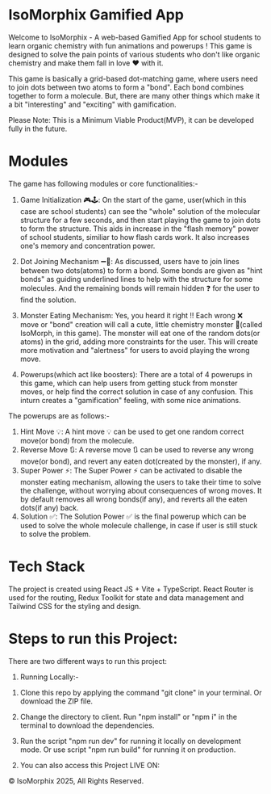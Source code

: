 # IsoMorphix Gamified App

Welcome to IsoMorphix - A web-based Gamified App for school students to learn organic chemistry with fun animations and powerups ! This game is designed to solve the pain points of various students who don't like organic chemistry and make them fall in love ❤️ with it. 

This game is basically a grid-based dot-matching game, where users need to join dots between two atoms to form a "bond". Each bond combines together to form a molecule. But, there are many other things which make it a bit "interesting" and "exciting" with gamification.

Please Note: This is a Minimum Viable Product(MVP), it can be developed fully in the future.

# Modules

The game has following modules or core functionalities:-

1) Game Initialization 🎮🕹️: On the start of the game, user(which in this case are school students) can see the "whole" solution of the molecular structure for a few seconds, and then start playing the game to join dots to form the structure. This aids in increase in the "flash memory" power of school students, similiar to how flash cards work. It also increases one's memory and concentration power.

2) Dot Joining Mechanism ➖🔲: As discussed, users have to join lines between two dots(atoms) to form a bond. Some bonds are given as "hint bonds" as guiding underlined lines to help with the structure for some molecules. And the remaining bonds will remain hidden ❓ for the user to find the solution.

3) Monster Eating Mechanism: Yes, you heard it right !! Each wrong ❌ move or "bond" creation will call a cute, little chemistry monster 👾(called IsoMorph, in this game). The monster will eat one of the random dots(or atoms) in the grid, adding more constraints for the user. This will create more motivation and "alertness" for users to avoid playing the wrong move. 

4) Powerups(which act like boosters): There are a total of 4 powerups in this game, which can help users from getting stuck from monster moves, or help find the correct solution in case of any confusion. This inturn creates a "gamification" feeling, with some nice animations.

The powerups are as follows:-

1. Hint Move 💡: A hint move 💡 can be used to get one random correct move(or bond) from the molecule.
2. Reverse Move 🔃: A reverse move 🔃 can be used to reverse any wrong move(or bond), and revert any eaten dot(created by the monster), if any.
3. Super Power ⚡: The Super Power ⚡ can be activated to disable the monster eating mechanism, allowing the users to take their time to solve the challenge, without worrying about consequences of wrong moves. It by default removes all wrong bonds(if any), and reverts all the eaten dots(if any) back.
4. Solution ✅: The Solution Power ✅ is the final powerup which can be used to solve the whole molecule challenge, in case if user is still stuck to solve the problem.

# Tech Stack

The project is created using React JS + Vite + TypeScript. React Router is used for the routing, Redux Toolkit for state and data management and Tailwind CSS for the styling and design.

# Steps to run this Project:

There are two different ways to run this project: 

1) Running Locally:-

1. Clone this repo by applying the command "git clone" in your terminal. Or download the ZIP file.

2. Change the directory to client. Run "npm install" or "npm i" in the terminal to download the dependencies.

3. Run the script "npm run dev" for running it locally on development mode. Or use script "npm run build" for running it on production.

2) You can also access this Project LIVE ON:

© IsoMorphix 2025, All Rights Reserved.
